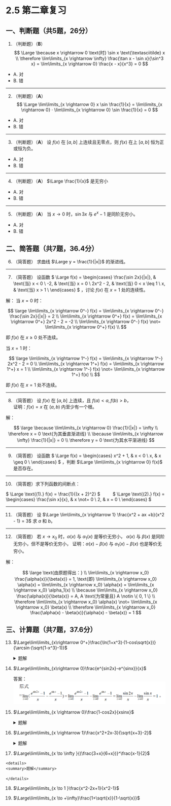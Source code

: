 # 2.5 第二章复习

## 一、判断题（共5题，26分）

1. （判断题）（**B**）
$$
\Large
\because x \rightarrow 0 \text{时} \sin x \text{\textasciitilde} x \\
\therefore \lim\limits_{x \rightarrow \infty} \frac{\tan x - \sin x}{\sin^3 x}
    = \lim\limits_{x \rightarrow 0} \frac{x - x}{x^3} = 0
$$

- A. 对
- B. 错

----------

2. （判断题）（**A**）
$$
\Large
\lim\limits_{x \rightarrow 0} x \sin \frac{1}{x}
= \lim\limits_{x \rightarrow 0} · \lim\limits_{x \rightarrow 0} \sin \frac{1}{x}
= 0
$$

- A. 对
- B. 错

----------

3. （判断题）（**A**）
设 $f(x)$ 在 $[a, b]$ 上连续且无零点，则 $f(x)$ 在上 $[a, b]$ 恒为正或恒为负。

- A. 对
- B. 错

----------

4. （判断题）（**A**）
$\Large \frac{1}{x}$ 是无穷小

- A. 对
- B. 错

----------

5. （判断题）（**A**）
当 $x \rightarrow 0$ 时，$\sin 3x$ 与 $e^x - 1$ 是同阶无穷小。

- A. 对
- B. 错

## 二、简答题（共7题，36.4分）

6. （简答题）
求曲线 $\Large y = \frac{1}{|x|}$ 的渐进线。

----------

7. （简答题）
设函数
$
\Large
f(x) = \begin{cases}
    \frac{\sin 2x}{|x|}, & \text{当} x < 0 \\
    -2, & \text{当} x = 0 \\
    2x^2 - 2, & \text{当} 0 < x \leq 1 \\
    x, & \text{当} x > 1 \\
\end{cases}
$
，讨论 $f(x)$ 在 $x = 1$ 处的连续性。

解：
当 $x = 0$ 时：

$$
\large
\lim\limits_{x \rightarrow 0^-} f(x) = \lim\limits_{x \rightarrow 0^-} \frac{\sin 2x}{|x|} = 2 \\
\lim\limits_{x \rightarrow 0^+} f(x) = \lim\limits_{x \rightarrow 0^+} 2x^2 - 2 = -2 \\
\lim\limits_{x \rightarrow 0^-} f(x) \not= \lim\limits_{x \rightarrow 0^+} f(x) \\
$$

即 $f(x)$ 在 $x \geq 0$ 处不连续。

当 $x = 1$ 时：

$$
\large
\lim\limits_{x \rightarrow 1^-} f(x) = \lim\limits_{x \rightarrow 1^-} 2x^2 - 2 = 0 \\
\lim\limits_{x \rightarrow 1^+} f(x) = \lim\limits_{x \rightarrow 1^+} x = 1 \\
\lim\limits_{x \rightarrow 1^-} f(x) \not= \lim\limits_{x \rightarrow 1^+} f(x) \\
$$

即 $f(x)$ 在 $x = 1$ 处不连续。

----------

8. （简答题）
设 $f(x)$ 在 $[a, b]$ 上连续，且 $f(a) < a, f(b) > b$，<br />
证明：$f(x) = x$ 在 $(a, b)$ 内至少有一个根。

解：

$$
\large
\because \lim\limits_{x \rightarrow 0} \frac{1}{|x|} = \infty \\
\therefore x = 0 \text{为其垂直渐进线} \\
\because \lim\limits_{x \rightarrow \infty} \frac{1}{|x|} = 0 \\
\therefore y = 0 \text{为其水平渐进线}
$$

----------

9. （简答题）
设函数
$
\Large
f(x) = \begin{cases}
    x^2 + 1, & x < 0 \\
    x, & x \geq 0 \\
\end{cases}
$
，判断 $\Large \lim\limits_{x \rightarrow 0} f(x)$ 是否存在。

----------

10. （简答题）求下列函数的间断点：

$
\Large
\text{(1).} f(x) = \frac{1}{(x + 2)^2}
$
&nbsp;&nbsp;&nbsp;&nbsp;&nbsp;&nbsp;&nbsp;&nbsp;
$
\Large
\text{(2).} f(x) = \begin{cases}
    \frac{\sin x}{x}, & x \not= 0 \\
    2, & x = 0 \\
\end{cases}
$

----------

11. （简答题）
设 $\Large \lim\limits_{x \rightarrow 1} \frac{x^2 + ax +b}{x^2 - 1} = 3$
求 $a$ 和 $b$。

----------

12. （简答题）
若 $x \rightarrow x_0$ 时，$\alpha(x)$ 与 $\alpha_1(x)$ 是等价无穷小，
$\alpha(x)$ 与 $\beta(x)$ 是同阶无穷小，但不是等价无穷小，
证明：$\alpha(x) - \beta(x)$ 与 $\alpha_1(x) - \beta(x)$ 也是等价无穷小。

解：

$$
\large
\text{由原题得出：} \\
\lim\limits_{x \rightarrow x_0} \frac{\alpha(x)}{\beta(x)} = 1,
    \text{即} \lim\limits_{x \rightarrow x_0} \alpha(x)
    = \lim\limits_{x \rightarrow x_0} \alpha(x)
    = \lim\limits_{x \rightarrow x_0} \alpha_1(x) \\
\because \lim\limits_{x \rightarrow x_0} \frac{\alpha(x)}{\beta(x)} = A,
    A \text{为常量且} A \notin \{ 0, 1 \} \\
\therefore \lim\limits_{x \rightarrow x_0} \alpha(x)
    \not= \lim\limits_{x \rightarrow x_0} \beta(x) \\
\therefore \lim\limits_{x \rightarrow x_0} \frac{\alpha(x) - \beta(x)}{\alpha(x) - \beta(x)} = 1
$$

## 三、计算题（共7题，37.6分）

13. $\Large\lim\limits_{x\rightarrow 0^+}\frac{\ln(1+x^3)·(1-cos\sqrt{x})}{\arcsin·(\sqrt{1-x^3}-1)}$
    <details>  -->
    <summary>题解</summary>
    
    在该极限中明显 X 趋于 0（无穷小），可直接根据无穷小转化公式 

    [ $\ln(1+x) ~ x$ ,
    $1 - \cos x \to ( \frac{1}{2} ) x^2, \arcsin x \to x$,
   
    $$
    \sqrt[n]{1+x^a}-1 \to \frac{1}{n}x^a
    $$
    ]

    转化后原式：

    $$
    \Large\lim\limits_{x \to 0^+}\frac{x^3·\frac{1}{2}(\sqrt{x})^2}{x·\frac{1}{2}(-x^3)}=-1

    $$
 
    </details>

14. $\Large\lim\limits_{x\rightarrow 0}\frac{e^{sin2x}-e^{sinx}}{x}$
    
    答案：![](./img/14T.png)

15. $\Large\lim\limits_{x \rightarrow 0}\frac{1-cos2x}{xsinx}$  
    
    <details>
    <summary>题解</summary>
   
    $$
    \begin{align*}
     &本题主要涉及第一重要极限：\lim\limits_{x \to 0}\frac{sinx}{x}=1 \\
     &要利用第一重要极限主要影满足 ①\frac{0}{0}型；②\lim\limits\frac{sin()}{()}=1
     \\ 
        & \lim\limits_{x \rightarrow 0}\frac{1-cos2x}{xsinx} \\ 
        & = \lim\limits_{x \rightarrow 0}\frac{2sin^2x}{xsinx} \\ 
        & = 2 \lim\limits_{x \rightarrow 0}\frac{sinx}{x} \\
        &=2
    \end{align*}
    $$

    </details>

16. $\Large\lim\limits_{x \rightarrow 1}\frac{x^2+2x-3}{\sqrt{x+3}-2}$

    <details>
    <summary>题解</summary>
    看到（任意）这个极限可以先将 x = 1代入原式明显极限为 $\frac{0}{0}$ 型可用
    约去零因子法（注：课本p44详例），而又原式分母有根号，采用分母有理化。
    原式：
    
    $$
    \Large
    \begin{align*}
        & \lim\limits_{x \rightarrow 1}\frac{x^2+2x-3}{\sqrt{x+3}-2}  \\
        & = \lim\limits_{x \to 1}\frac{(x^2+2x-3)(\sqrt{x+3}+2)}{(\sqrt{x+3}-2)(\sqrt{x+3}+2)} \\
        & = \lim\limits_{x \to 1}\frac{(x^2+2x-3)(\sqrt{x+3}+2)}{(x-1)} \\
        & = 16
    \end{align*}
    $$
    </details>

17.  $\Large\lim\limits_{x \to \infty }{(\frac{3+x}{6+x})}^\frac{x-1}{2}$

    <details>
    <summary>题解</summary>

    </details>



18.  $\Large\lim\limits_{x \to 1 }\frac{x^2-2x+1}{x^2-1}$

19.  $\Large\lim\limits_{x \to +\infty}\frac{1+\sqrt{x}}{1-\sqrt{x}}$

